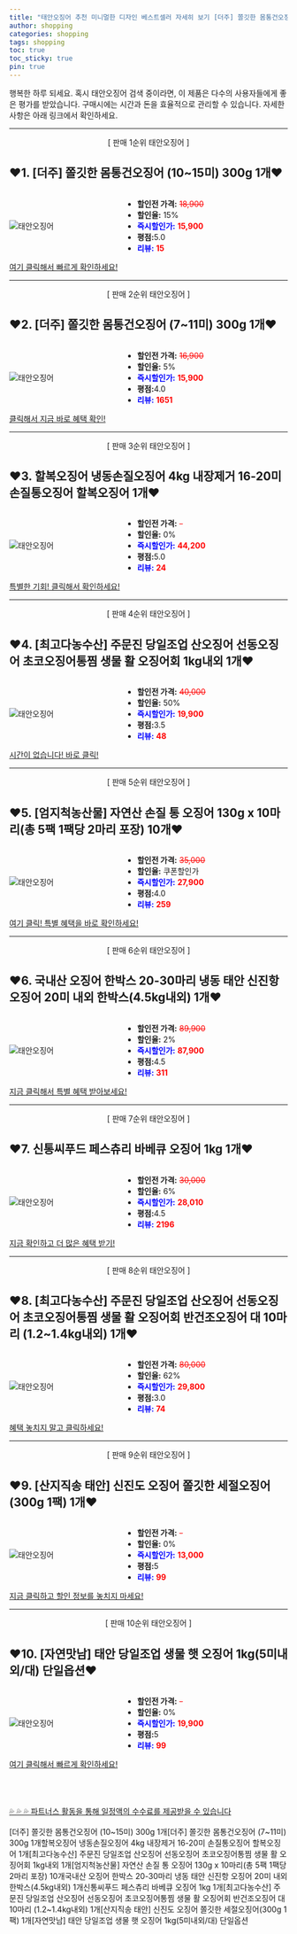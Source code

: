 ```yaml
---
title: "태안오징어 추천 미니멀한 디자인 베스트셀러 자세히 보기 [더주] 쫄깃한 몸통건오징어 (10~15미) 300g"
author: shopping
categories: shopping
tags: shopping
toc: true
toc_sticky: true
pin: true
---
```

행복한 하루 되세요. 혹시 태안오징어 검색 중이라면, 이 제품은 다수의 사용자들에게 좋은 평가를 받았습니다. 구매시에는 시간과 돈을 효율적으로 관리할 수 있습니다. 자세한 사항은 아래 링크에서 확인하세요.

---
<p class="toplist" style="margin: 0 auto; display: block; width: fit-content;">[ 판매 1순위 태안오징어 ]</p>

<h2><strong>❤️1. [더주] 쫄깃한 몸통건오징어 (10~15미) 300g 1개❤️</strong></h2>

<div style="display: flex; align-items: center;">
    <div style="flex: 0.4;">
        <img src="https://thumbnail6.coupangcdn.com/thumbnails/remote/230x230ex/image/vendor_inventory/23a6/7be68a8f9e9ed7722ff54e2803a177dca2df8058549fe2402f498fbe5a97.jpg" alt="태안오징어" style="max-width: 100%;">
    </div>
    <div style="flex: 0.6; margin-left: 10px;">
        <ul>
            <li><strong>할인전 가격:</strong> <del style="color: red;">18,900</del></li>
            <li><strong>할인율:</strong> 15%</li>
            <li><span style='color:blue'><strong>즉시할인가:</strong></span> <span style='color:red'><strong>15,900</strong></span></li>
            <li><strong>평점:</strong>5.0</li>
            <li><span style='color:blue'><strong>리뷰:</strong></span> <span style='color:red'><strong>15</strong></span></li>
        </ul>
    </div>
</div>
<div class="center">
    <a href="https://selin100587.github.io?lptag=AF9450613&subid=githubio&pageKey=8166093350&traceid=V0-153&itemId=23302731406&vendorItemId=90334779411" class="myButton">
        여기 클릭해서 빠르게 확인하세요!
    </a>
</div>


---
<p class="toplist" style="margin: 0 auto; display: block; width: fit-content;">[ 판매 2순위 태안오징어 ]</p>

<h2><strong>❤️2. [더주] 쫄깃한 몸통건오징어 (7~11미) 300g 1개❤️</strong></h2>

<div style="display: flex; align-items: center;">
    <div style="flex: 0.4;">
        <img src="https://thumbnail7.coupangcdn.com/thumbnails/remote/230x230ex/image/vendor_inventory/c9e0/0413fe835fc456574bde04b64512e2185fb57447d711dbb7ff146b268af2.jpg" alt="태안오징어" style="max-width: 100%;">
    </div>
    <div style="flex: 0.6; margin-left: 10px;">
        <ul>
            <li><strong>할인전 가격:</strong> <del style="color: red;">16,900</del></li>
            <li><strong>할인율:</strong> 5%</li>
            <li><span style='color:blue'><strong>즉시할인가:</strong></span> <span style='color:red'><strong>15,900</strong></span></li>
            <li><strong>평점:</strong>4.0</li>
            <li><span style='color:blue'><strong>리뷰:</strong></span> <span style='color:red'><strong>1651</strong></span></li>
        </ul>
    </div>
</div>
<div class="center">
    <a href="https://selin100587.github.io?lptag=AF9450613&subid=githubio&pageKey=7828059546&traceid=V0-153&itemId=21282609195&vendorItemId=88662332190" class="myButton">
        클릭해서 지금 바로 혜택 확인!
    </a>
</div>


---
<p class="toplist" style="margin: 0 auto; display: block; width: fit-content;">[ 판매 3순위 태안오징어 ]</p>

<h2><strong>❤️3. 할복오징어 냉동손질오징어 4kg 내장제거 16-20미 손질통오징어 할복오징어 1개❤️</strong></h2>

<div style="display: flex; align-items: center;">
    <div style="flex: 0.4;">
        <img src="https://thumbnail6.coupangcdn.com/thumbnails/remote/230x230ex/image/vendor_inventory/da19/a3b9c1ef4650ff61a87c50f580b257237d568216bd59ff1fade4a10c0afd.jpeg" alt="태안오징어" style="max-width: 100%;">
    </div>
    <div style="flex: 0.6; margin-left: 10px;">
        <ul>
            <li><strong>할인전 가격:</strong> <del style="color: red;">-</del></li>
            <li><strong>할인율:</strong> 0%</li>
            <li><span style='color:blue'><strong>즉시할인가:</strong></span> <span style='color:red'><strong>44,200</strong></span></li>
            <li><strong>평점:</strong>5.0</li>
            <li><span style='color:blue'><strong>리뷰:</strong></span> <span style='color:red'><strong>24</strong></span></li>
        </ul>
    </div>
</div>
<div class="center">
    <a href="https://selin100587.github.io?lptag=AF9450613&subid=githubio&pageKey=7487773892&traceid=V0-153&itemId=19573789840&vendorItemId=84652488683" class="myButton">
        특별한 기회! 클릭해서 확인하세요!
    </a>
</div>


---
<p class="toplist" style="margin: 0 auto; display: block; width: fit-content;">[ 판매 4순위 태안오징어 ]</p>

<h2><strong>❤️4. [최고다농수산] 주문진 당일조업 산오징어 선동오징어 초코오징어통찜 생물 활 오징어회 1kg내외 1개❤️</strong></h2>

<div style="display: flex; align-items: center;">
    <div style="flex: 0.4;">
        <img src="https://thumbnail8.coupangcdn.com/thumbnails/remote/230x230ex/image/vendor_inventory/21f3/6dad0dad6b22a806f42c5b9446f57da4bd0a2e31ad8de217a669169b183c.jpg" alt="태안오징어" style="max-width: 100%;">
    </div>
    <div style="flex: 0.6; margin-left: 10px;">
        <ul>
            <li><strong>할인전 가격:</strong> <del style="color: red;">40,000</del></li>
            <li><strong>할인율:</strong> 50%</li>
            <li><span style='color:blue'><strong>즉시할인가:</strong></span> <span style='color:red'><strong>19,900</strong></span></li>
            <li><strong>평점:</strong>3.5</li>
            <li><span style='color:blue'><strong>리뷰:</strong></span> <span style='color:red'><strong>48</strong></span></li>
        </ul>
    </div>
</div>
<div class="center">
    <a href="https://selin100587.github.io?lptag=AF9450613&subid=githubio&pageKey=7559498111&traceid=V0-153&itemId=19912546556&vendorItemId=90728969627" class="myButton">
        시간이 없습니다! 바로 클릭!
    </a>
</div>


---
<p class="toplist" style="margin: 0 auto; display: block; width: fit-content;">[ 판매 5순위 태안오징어 ]</p>

<h2><strong>❤️5. [엄지척농산물] 자연산 손질 통 오징어 130g x 10마리(총 5팩 1팩당 2마리 포장) 10개❤️</strong></h2>

<div style="display: flex; align-items: center;">
    <div style="flex: 0.4;">
        <img src="https://thumbnail10.coupangcdn.com/thumbnails/remote/230x230ex/image/vendor_inventory/f26f/c855331844572dad52b95632dbdfdaa0931a6fa347599401718a86895a85.jpg" alt="태안오징어" style="max-width: 100%;">
    </div>
    <div style="flex: 0.6; margin-left: 10px;">
        <ul>
            <li><strong>할인전 가격:</strong> <del style="color: red;">35,000</del></li>
            <li><strong>할인율:</strong> 쿠폰할인가</li>
            <li><span style='color:blue'><strong>즉시할인가:</strong></span> <span style='color:red'><strong>27,900</strong></span></li>
            <li><strong>평점:</strong>4.0</li>
            <li><span style='color:blue'><strong>리뷰:</strong></span> <span style='color:red'><strong>259</strong></span></li>
        </ul>
    </div>
</div>
<div class="center">
    <a href="https://selin100587.github.io?lptag=AF9450613&subid=githubio&pageKey=7621650139&traceid=V0-153&itemId=20208333675&vendorItemId=86985498692" class="myButton">
        여기 클릭! 특별 혜택을 바로 확인하세요!
    </a>
</div>


---
<p class="toplist" style="margin: 0 auto; display: block; width: fit-content;">[ 판매 6순위 태안오징어 ]</p>

<h2><strong>❤️6. 국내산 오징어 한박스 20-30마리 냉동 태안 신진항 오징어 20미 내외 한박스(4.5kg내외) 1개❤️</strong></h2>

<div style="display: flex; align-items: center;">
    <div style="flex: 0.4;">
        <img src="https://thumbnail10.coupangcdn.com/thumbnails/remote/230x230ex/image/vendor_inventory/cdad/58df8596f1b0caeb0328225819bd21f8699df97b0c9c528378489ae70ed5.jpg" alt="태안오징어" style="max-width: 100%;">
    </div>
    <div style="flex: 0.6; margin-left: 10px;">
        <ul>
            <li><strong>할인전 가격:</strong> <del style="color: red;">89,900</del></li>
            <li><strong>할인율:</strong> 2%</li>
            <li><span style='color:blue'><strong>즉시할인가:</strong></span> <span style='color:red'><strong>87,900</strong></span></li>
            <li><strong>평점:</strong>4.5</li>
            <li><span style='color:blue'><strong>리뷰:</strong></span> <span style='color:red'><strong>311</strong></span></li>
        </ul>
    </div>
</div>
<div class="center">
    <a href="https://selin100587.github.io?lptag=AF9450613&subid=githubio&pageKey=7845122472&traceid=V0-153&itemId=23758882849&vendorItemId=90783316312" class="myButton">
        지금 클릭해서 특별 혜택 받아보세요!
    </a>
</div>


---
<p class="toplist" style="margin: 0 auto; display: block; width: fit-content;">[ 판매 7순위 태안오징어 ]</p>

<h2><strong>❤️7. 신통씨푸드 페스츄리 바베큐 오징어 1kg 1개❤️</strong></h2>

<div style="display: flex; align-items: center;">
    <div style="flex: 0.4;">
        <img src="https://thumbnail8.coupangcdn.com/thumbnails/remote/230x230ex/image/vendor_inventory/aef6/f0ef753650be6fb7d76f79bb09ce68150c69fc14d158a2502105dd2a5943.jpg" alt="태안오징어" style="max-width: 100%;">
    </div>
    <div style="flex: 0.6; margin-left: 10px;">
        <ul>
            <li><strong>할인전 가격:</strong> <del style="color: red;">30,000</del></li>
            <li><strong>할인율:</strong> 6%</li>
            <li><span style='color:blue'><strong>즉시할인가:</strong></span> <span style='color:red'><strong>28,010</strong></span></li>
            <li><strong>평점:</strong>4.5</li>
            <li><span style='color:blue'><strong>리뷰:</strong></span> <span style='color:red'><strong>2196</strong></span></li>
        </ul>
    </div>
</div>
<div class="center">
    <a href="https://selin100587.github.io?lptag=AF9450613&subid=githubio&pageKey=4536900586&traceid=V0-153&itemId=5486394273&vendorItemId=72786068359" class="myButton">
        지금 확인하고 더 많은 혜택 받기!
    </a>
</div>


---
<p class="toplist" style="margin: 0 auto; display: block; width: fit-content;">[ 판매 8순위 태안오징어 ]</p>

<h2><strong>❤️8. [최고다농수산] 주문진 당일조업 산오징어 선동오징어 초코오징어통찜 생물 활 오징어회 반건조오징어 대 10마리 (1.2~1.4kg내외) 1개❤️</strong></h2>

<div style="display: flex; align-items: center;">
    <div style="flex: 0.4;">
        <img src="https://thumbnail10.coupangcdn.com/thumbnails/remote/230x230ex/image/vendor_inventory/1d1a/b3c4615f844a97c4caaef23a5f17ee4dc2127265553bdade1b3a3d4b94e4.jpg" alt="태안오징어" style="max-width: 100%;">
    </div>
    <div style="flex: 0.6; margin-left: 10px;">
        <ul>
            <li><strong>할인전 가격:</strong> <del style="color: red;">80,000</del></li>
            <li><strong>할인율:</strong> 62%</li>
            <li><span style='color:blue'><strong>즉시할인가:</strong></span> <span style='color:red'><strong>29,800</strong></span></li>
            <li><strong>평점:</strong>3.0</li>
            <li><span style='color:blue'><strong>리뷰:</strong></span> <span style='color:red'><strong>74</strong></span></li>
        </ul>
    </div>
</div>
<div class="center">
    <a href="https://selin100587.github.io?lptag=AF9450613&subid=githubio&pageKey=7502951254&traceid=V0-153&itemId=20621321463&vendorItemId=86331563301" class="myButton">
        혜택 놓치지 말고 클릭하세요!
    </a>
</div>


---
<p class="toplist" style="margin: 0 auto; display: block; width: fit-content;">[ 판매 9순위 태안오징어 ]</p>

<h2><strong>❤️9. [산지직송 태안] 신진도 오징어 쫄깃한 세절오징어(300g 1팩) 1개❤️</strong></h2>

<div style="display: flex; align-items: center;">
    <div style="flex: 0.4;">
        <img src="https://thumbnail6.coupangcdn.com/thumbnails/remote/230x230ex/image/vendor_inventory/c8fe/c9d1fddcbac278edf06f9be11ac8813b63b5a8fd13fa2e2f1458b3ffe5b1.jpg" alt="태안오징어" style="max-width: 100%;">
    </div>
    <div style="flex: 0.6; margin-left: 10px;">
        <ul>
            <li><strong>할인전 가격:</strong> <del style="color: red;">-</del></li>
            <li><strong>할인율:</strong> 0%</li>
            <li><span style='color:blue'><strong>즉시할인가:</strong></span> <span style='color:red'><strong>13,000</strong></span></li>
            <li><strong>평점:</strong>5</li>
            <li><span style='color:blue'><strong>리뷰:</strong></span> <span style='color:red'><strong>99</strong></span></li>
        </ul>
    </div>
</div>
<div class="center">
    <a href="https://selin100587.github.io?lptag=AF9450613&subid=githubio&pageKey=8048425857&traceid=V0-153&itemId=22565143013&vendorItemId=89607038118" class="myButton">
        지금 클릭하고 할인 정보를 놓치지 마세요!
    </a>
</div>


---
<p class="toplist" style="margin: 0 auto; display: block; width: fit-content;">[ 판매 10순위 태안오징어 ]</p>

<h2><strong>❤️10. [자연맛남] 태안 당일조업 생물 햇 오징어 1kg(5미내외/대) 단일옵션❤️</strong></h2>

<div style="display: flex; align-items: center;">
    <div style="flex: 0.4;">
        <img src="https://thumbnail9.coupangcdn.com/thumbnails/remote/230x230ex/image/vendor_inventory/6693/1bf959ddc179570e5e68bd6310444193d2dcba29b93b734817a3bf5631d9.jpg" alt="태안오징어" style="max-width: 100%;">
    </div>
    <div style="flex: 0.6; margin-left: 10px;">
        <ul>
            <li><strong>할인전 가격:</strong> <del style="color: red;">-</del></li>
            <li><strong>할인율:</strong> 0%</li>
            <li><span style='color:blue'><strong>즉시할인가:</strong></span> <span style='color:red'><strong>19,900</strong></span></li>
            <li><strong>평점:</strong>5</li>
            <li><span style='color:blue'><strong>리뷰:</strong></span> <span style='color:red'><strong>99</strong></span></li>
        </ul>
    </div>
</div>
<div class="center">
    <a href="https://selin100587.github.io?lptag=AF9450613&subid=githubio&pageKey=8250150848&traceid=V0-153&itemId=23750257602&vendorItemId=90640008855" class="myButton">
        여기 클릭해서 빠르게 확인하세요!
    </a>
</div>

<br><br><br>[💦 💦 💦 파트너스 활동을 통해 일정액의 수수료를 제공받을 수 있습니다](https://link.coupang.com/a/bcpT2c)<br><br>[더주] 쫄깃한 몸통건오징어 (10~15미) 300g 1개[더주] 쫄깃한 몸통건오징어 (7~11미) 300g 1개할복오징어 냉동손질오징어 4kg 내장제거 16-20미 손질통오징어 할복오징어 1개[최고다농수산] 주문진 당일조업 산오징어 선동오징어 초코오징어통찜 생물 활 오징어회 1kg내외 1개[엄지척농산물] 자연산 손질 통 오징어 130g x 10마리(총 5팩 1팩당 2마리 포장) 10개국내산 오징어 한박스 20-30마리 냉동 태안 신진항 오징어 20미 내외 한박스(4.5kg내외) 1개신통씨푸드 페스츄리 바베큐 오징어 1kg 1개[최고다농수산] 주문진 당일조업 산오징어 선동오징어 초코오징어통찜 생물 활 오징어회 반건조오징어 대 10마리 (1.2~1.4kg내외) 1개[산지직송 태안] 신진도 오징어 쫄깃한 세절오징어(300g 1팩) 1개[자연맛남] 태안 당일조업 생물 햇 오징어 1kg(5미내외/대) 단일옵션